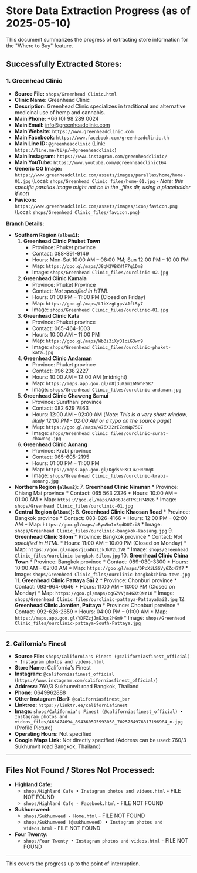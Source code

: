 # Store Data Extraction Progress (as of 2025-05-10)

This document summarizes the progress of extracting store information for the "Where to Buy" feature.

## Successfully Extracted Stores:

### 1. Greenhead Clinic

*   **Source File:** `shops/Greenhead Clinic.html`
*   **Clinic Name:** Greenhead Clinic
*   **Description:** Greenhead Clinic specializes in traditional and alternative medicinal use of hemp and cannabis.
*   **Main Phone:** +66 (0) 98 289 0024
*   **Main Email:** info@greenheadclinic.com
*   **Main Website:** `https://www.greenheadclinic.com`
*   **Main Facebook:** `https://www.facebook.com/greenheadclinic.th`
*   **Main Line ID:** `@greenheadclinic` (Link: `https://line.me/ti/p/~@greenheadclinic`)
*   **Main Instagram:** `https://www.instagram.com/greenheadclinic/`
*   **Main YouTube:** `https://www.youtube.com/@greenheadclinic164`
*   **Generic OG Image:** `https://www.greenheadclinic.com/assets/images/parallax/home/home-01.jpg` (Local: `shops/Greenhead Clinic_files/home-01.jpg` - *Note: this specific parallax image might not be in the _files dir, using a placeholder if not*)
*   **Favicon:** `https://www.greenheadclinic.com/assets/images/icon/favicon.png` (Local: `shops/Greenhead Clinic_files/favicon.png`)

**Branch Details:**

*   **Southern Region (`album1`):**
    1.  **Greenhead Clinic Phuket Town**
        *   Province: Phuket province
        *   Contact: 088-891-9149
        *   Hours: Mon-Sat 10:00 AM – 08:00 PM; Sun 12:00 PM – 10:00 PM
        *   Map: `https://goo.gl/maps/J8gM2VBKWfF7q1Dm8`
        *   Image: `shops/Greenhead Clinic_files/ourclinic-02.jpg`
    2.  **Greenhead Clinic Kamala**
        *   Province: Phuket Province
        *   Contact: *Not specified in HTML*
        *   Hours: 01:00 PM – 11:00 PM (Closed on Friday)
        *   Map: `https://goo.gl/maps/L1bXzgLgpvVJfL5y7`
        *   Image: `shops/Greenhead Clinic_files/ourclinic-01.jpg`
    3.  **Greenhead Clinic Kata**
        *   Province: Phuket province
        *   Contact: 065-464-1003
        *   Hours: 10:00 AM – 11:00 PM
        *   Map: `https://goo.gl/maps/Wb3i3iXyD1ciG3wn9`
        *   Image: `shops/Greenhead Clinic_files/ourclinic-phuket-kata.jpg`
    4.  **Greenhead Clinic Andaman**
        *   Province: Phuket province
        *   Contact: 096 238 2227
        *   Hours: 10:00 AM – 12:00 AM (midnight)
        *   Map: `https://maps.app.goo.gl/n8j3uKam16NWhFSK7`
        *   Image: `shops/Greenhead Clinic_files/ourclinic-andaman.jpg`
    5.  **Greenhead Clinic Chaweng Samui**
        *   Province: Surathani province
        *   Contact: 082 629 7863
        *   Hours: 12:00 AM – 02:00 AM (*Note: This is a very short window, likely 12:00 PM - 02:00 AM or a typo on the source page*)
        *   Map: `https://goo.gl/maps/476X22rEZqmNp75Q7`
        *   Image: `shops/Greenhead Clinic_files/ourclinic-surat-chaweng.jpg`
    6.  **Greenhead Clinic Aonang**
        *   Province: Krabi province
        *   Contact: 065-605-2195
        *   Hours: 01:00 PM – 11:00 PM
        *   Map: `https://maps.app.goo.gl/KgdsnFKCLuZHNrHq8`
        *   Image: `shops/Greenhead Clinic_files/ourclinic-krabi-aonang.jpg`
*   **Northern Region (`album2`):**
    7.  **Greenhead Clinic Nimman**
        *   Province: Chiang Mai province
        *   Contact: 065 563 2326
        *   Hours: 10:00 AM – 01:00 AM
        *   Map: `https://goo.gl/maps/A936JccFPKEHP4926`
        *   Image: `shops/Greenhead Clinic_files/ourclinic-01.jpg`
*   **Central Region (`album6`):**
    8.  **Greenhead Clinic Khaosan Road**
        *   Province: Bangkok province
        *   Contact: 083-826-4166
        *   Hours: 12:00 PM – 02:00 AM
        *   Map: `https://goo.gl/maps/oByw5o1xSqdDUZzi8`
        *   Image: `shops/Greenhead Clinic_files/ourclinic-bangkok-kaosang.jpg`
    9.  **Greenhead Clinic Silom**
        *   Province: Bangkok province
        *   Contact: *Not specified in HTML*
        *   Hours: 11:00 AM – 10:00 PM (Closed on Monday)
        *   Map: `https://goo.gl/maps/jLu4W7LJkJkV2LdV8`
        *   Image: `shops/Greenhead Clinic_files/ourclinic-bangkok-Silom.jpg`
    10. **Greenhead Clinic China Town**
        *   Province: Bangkok province
        *   Contact: 089-030-3300
        *   Hours: 10:00 AM – 02:00 AM
        *   Map: `https://goo.gl/maps/DPcXiLSSVy6Zc47f7`
        *   Image: `shops/Greenhead Clinic_files/ourclinic-bangkokchina-town.jpg`
    11. **Greenhead Clinic Pattaya Sai 2**
        *   Province: Chonburi province
        *   Contact: 093-964-6646
        *   Hours: 11:00 AM – 10:00 PM (Closed on Monday)
        *   Map: `https://goo.gl/maps/ogGZVVjm4GXtQNz18`
        *   Image: `shops/Greenhead Clinic_files/ourclinic-pattaya-PattayaSai2.jpg`
    12. **Greenhead Clinic Jomtien, Pattaya**
        *   Province: Chonburi province
        *   Contact: 092-626-2659
        *   Hours: 04:00 PM – 01:00 AM
        *   Map: `https://maps.app.goo.gl/YDFZzjJmEJqs2hGm9`
        *   Image: `shops/Greenhead Clinic_files/ourclinic-pattaya-South-Pattaya.jpg`

---

### 2. California's Finest

*   **Source File:** `shops/California's Finest (@californiasfinest_official) • Instagram photos and videos.html`
*   **Store Name:** California's Finest
*   **Instagram:** `@californiasfinest_official` (`https://www.instagram.com/californiasfinest_official/`)
*   **Address:** 760/3 Sukhumvit road Bangkok, Thailand
*   **Phone:** 0649962888
*   **Other Instagram (Bar):** `@californiasfinest_bar`
*   **Linktree:** `https://linktr.ee/californiafinest`
*   **Image:** `shops/California's Finest (@californiasfinest_official) • Instagram photos and videos_files/463474694_894360595993058_7025754976817196984_n.jpg` (Profile Picture)
*   **Operating Hours:** Not specified
*   **Google Maps Link:** Not directly specified (Address can be used: 760/3 Sukhumvit road Bangkok, Thailand)

---

## Files Not Found / Stores Not Processed:

*   **Highland Cafe:**
    *   `shops/Highland Cafe • Instagram photos and videos.html` - FILE NOT FOUND
    *   `shops/Highland Cafe - Facebook.html` - FILE NOT FOUND
*   **Sukhumweed:**
    *   `shops/Sukhumweed - Home.html` - FILE NOT FOUND
    *   `shops/Sukhumweed (@sukhumweed) • Instagram photos and videos.html` - FILE NOT FOUND
*   **Four Twenty:**
    *   `shops/Four Twenty • Instagram photos and videos.html` - FILE NOT FOUND

---
This covers the progress up to the point of interruption.